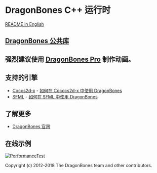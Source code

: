 # DragonBones C++ 运行时
[README in English](./README.md)
## [DragonBones 公共库](./DragonBones/)
## 强烈建议使用 [DragonBones Pro](http://www.dragonbones.com/) 制作动画。

## 支持的引擎
* [Cocos2d-x](http://cocos2d-x.org/) - [如何在 Cococs2d-x 中使用 DragonBones](./Cocos2DX_3.x/)
* [SFML](https://www.sfml-dev.org/) - [如何在 SFML 中使用 DragonBones](./SFML/)

## 了解更多
* [DragonBones 官网](http://www.dragonbones.com/)

## 在线示例
[![PerformanceTest](https://dragonbones.github.io/demo/shot.jpg)](https://github.com/DragonBones/Demos)

Copyright (c) 2012-2018 The DragonBones team and other contributors.
